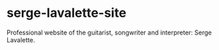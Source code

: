 # serge-lavalette-site
Professional website of the guitarist, songwriter and interpreter: Serge Lavalette.
